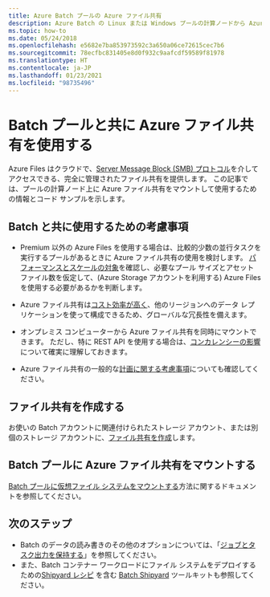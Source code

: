 ```yaml
---
title: Azure Batch プールの Azure ファイル共有
description: Azure Batch の Linux または Windows プールの計算ノードから Azure Files 共有をマウントする方法
ms.topic: how-to
ms.date: 05/24/2018
ms.openlocfilehash: e5682e7ba853973592c3a650a06ce72615cec7b6
ms.sourcegitcommit: 78ecfbc831405e8d0f932c9aafcdf59589f81978
ms.translationtype: HT
ms.contentlocale: ja-JP
ms.lasthandoff: 01/23/2021
ms.locfileid: "98735496"
---
```

# <a name="use-an-azure-file-share-with-a-batch-pool"></a>Batch プールと共に Azure ファイル共有を使用する

Azure Files はクラウドで、[Server Message Block (SMB) プロトコル](../storage/files/storage-files-introduction.md)を介してアクセスできる、完全に管理されたファイル共有を提供します。 この記事では、プールの計算ノード上に Azure ファイル共有をマウントして使用するための情報とコード サンプルを示します。

## <a name="considerations-for-use-with-batch"></a>Batch と共に使用するための考慮事項

* Premium 以外の Azure Files を使用する場合は、比較的少数の並行タスクを実行するプールがあるときに Azure ファイル共有の使用を検討します。 [パフォーマンスとスケールの対象](../storage/files/storage-files-scale-targets.md)を確認し、必要なプール サイズとアセット ファイル数を仮定して、(Azure Storage アカウントを利用する) Azure Files を使用する必要があるかを判断します。 

* Azure ファイル共有は[コスト効率が高く](https://azure.microsoft.com/pricing/details/storage/files/)、他のリージョンへのデータ レプリケーションを使って構成できるため、グローバルな冗長性を備えます。 

* オンプレミス コンピューターから Azure ファイル共有を同時にマウントできます。 ただし、特に REST API を使用する場合は、[コンカレンシーの影響](../storage/blobs/concurrency-manage.md)について確実に理解しておきます。

* Azure ファイル共有の一般的な[計画に関する考慮事項](../storage/files/storage-files-planning.md)についても確認してください。


## <a name="create-a-file-share"></a>ファイル共有を作成する

お使いの Batch アカウントに関連付けられたストレージ アカウント、または別個のストレージ アカウントに、[ファイル共有を作成](../storage/files/storage-how-to-create-file-share.md)します。

## <a name="mount-an-azure-file-share-on-a-batch-pool"></a>Batch プールに Azure ファイル共有をマウントする

[Batch プールに仮想ファイル システムをマウントする](virtual-file-mount.md)方法に関するドキュメントを参照してください。

## <a name="next-steps"></a>次のステップ

* Batch のデータの読み書きのその他のオプションについては、「[ジョブとタスク出力を保持する](batch-task-output.md)」を参照してください。
* また、Batch コンテナー ワークロードにファイル システムをデプロイするための[Shipyard レシピ](https://github.com/Azure/batch-shipyard/tree/master/recipes) を含む [Batch Shipyard](https://github.com/Azure/batch-shipyard) ツールキットも参照してください。